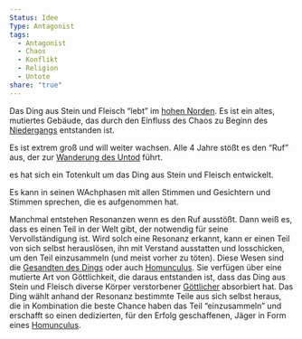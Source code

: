 ```yaml
---
Status: Idee
Type: Antagonist
tags:
  - Antagonist
  - Chaos
  - Konflikt
  - Religion
  - Untote
share: "true"
---
```

Das Ding aus Stein und Fleisch “lebt” im [hohen Norden](../../Orte/Die%20Risswelt/Risslande%20-%20Norden/Der%20Norden.md). Es ist ein altes, mutiertes Gebäude, das durch den Einfluss des Chaos zu Beginn des [Niedergangs](../../Geschichte%20von%20Adora/Der%20Niedergang.md) entstanden ist. 

Es ist extrem groß und will weiter wachsen. Alle 4 Jahre stößt es den “Ruf” aus, der zur [Wanderung des Untod](../../Kulturen/Besondere%20Tage%20und%20Ereignisse/Wanderung%20des%20Untod.md) führt. 

es hat sich ein Totenkult um das Ding aus Stein und Fleisch entwickelt. 

Es kann in seinen WAchphasen mit allen Stimmen und Gesichtern und Stimmen sprechen, die es aufgenommen hat. 

Manchmal entstehen Resonanzen wenn es den Ruf ausstößt. Dann weiß es, dass es einen Teil in der Welt gibt, der notwendig für seine Vervollständigung ist. Wird solch eine Resonanz erkannt, kann er einen Teil von sich selbst herauslösen, ihn mit Verstand ausstatten und losschicken, um den Teil einzusammeln (und meist vorher zu töten). Diese Wesen sind die [Gesandten des Dings](../Untote/Gesandten%20des%20Dings.md) oder auch [Homunculus](../Untote/Gesandten%20des%20Dings.md). Sie verfügen über eine mutierte Art von Göttlichkeit, die daraus entstanden ist, dass das Ding aus Stein und Fleisch diverse Körper verstorbener [Göttlicher](../../../../Die%20G%C3%B6ttlichen.md) absorbiert hat.
Das Ding wählt anhand der Resonanz bestimmte Teile aus sich selbst heraus, die in Kombination die beste Chance haben das Teil “einzusammeln” und erschafft so einen dedizierten, für den Erfolg geschaffenen, Jäger in Form eines [Homunculus](../Untote/Gesandten%20des%20Dings.md). 

